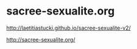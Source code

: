 
# sacree-sexualite.org

<http://laetitiastucki.github.io/sacree-sexualite-v2/>

<http://sacree-sexualite.org/>
